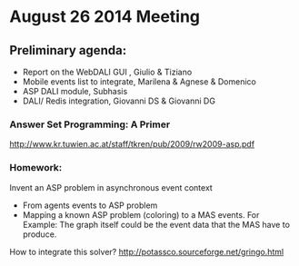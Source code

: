 # August 26 2014 Meeting

## Preliminary agenda:
* Report on the WebDALI GUI , Giulio & Tiziano
* Mobile events list to integrate, Marilena & Agnese & Domenico
* ASP DALI module, Subhasis
* DALI/ Redis integration, Giovanni DS & Giovanni DG


### Answer Set Programming: A Primer
http://www.kr.tuwien.ac.at/staff/tkren/pub/2009/rw2009-asp.pdf

### Homework:
Invent an ASP problem in asynchronous event context
- From agents events to ASP problem
- Mapping a known ASP problem (coloring) to a MAS events. For Example: The graph itself could be the event data that the MAS have to produce.

How to integrate this solver?
http://potassco.sourceforge.net/gringo.html
